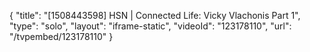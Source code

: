 {
    "title": "[1508443598] HSN | Connected Life: Vicky Vlachonis Part 1",
    "type": "solo",
    "layout": "iframe-static",
    "videoId": "123178110",
    "url": "\/tvpembed\/123178110"
}